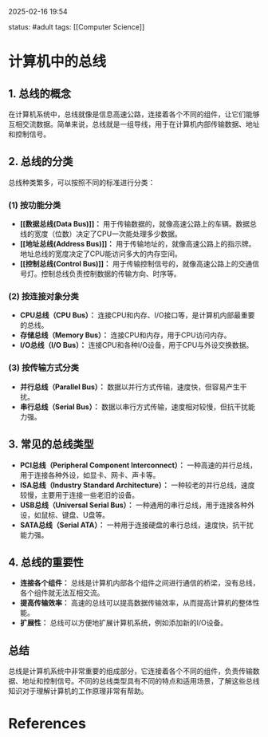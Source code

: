 2025-02-16    19:54

status: #adult 
tags: [[Computer Science]]


# 计算机中的总线

## 1. 总线的概念

在计算机系统中，总线就像是信息高速公路，连接着各个不同的组件，让它们能够互相交流数据。简单来说，总线就是一组导线，用于在计算机内部传输数据、地址和控制信号。

## 2. 总线的分类

总线种类繁多，可以按照不同的标准进行分类：

### (1) 按功能分类

- **[[数据总线(Data Bus)]]：** 用于传输数据的，就像高速公路上的车辆。数据总线的宽度（位数）决定了CPU一次能处理多少数据。
- **[[地址总线(Address Bus)]]：** 用于传输地址的，就像高速公路上的指示牌。地址总线的宽度决定了CPU能访问多大的内存空间。
- **[[控制总线(Control Bus)]]：** 用于传输控制信号的，就像高速公路上的交通信号灯。控制总线负责控制数据的传输方向、时序等。

### (2) 按连接对象分类

- **CPU总线（CPU Bus）：** 连接CPU和内存、I/O接口等，是计算机内部最重要的总线。
- **存储总线（Memory Bus）：** 连接CPU和内存，用于CPU访问内存。
- **I/O总线（I/O Bus）：** 连接CPU和各种I/O设备，用于CPU与外设交换数据。

### (3) 按传输方式分类

- **并行总线（Parallel Bus）：** 数据以并行方式传输，速度快，但容易产生干扰。
- **串行总线（Serial Bus）：** 数据以串行方式传输，速度相对较慢，但抗干扰能力强。

## 3. 常见的总线类型

- **PCI总线（Peripheral Component Interconnect）：** 一种高速的并行总线，用于连接各种外设，如显卡、网卡、声卡等。
- **ISA总线（Industry Standard Architecture）：** 一种较老的并行总线，速度较慢，主要用于连接一些老旧的设备。
- **USB总线（Universal Serial Bus）：** 一种通用的串行总线，用于连接各种外设，如鼠标、键盘、U盘等。
- **SATA总线（Serial ATA）：** 一种用于连接硬盘的串行总线，速度快，抗干扰能力强。

## 4. 总线的重要性

- **连接各个组件：** 总线是计算机内部各个组件之间进行通信的桥梁，没有总线，各个组件就无法互相交流。
- **提高传输效率：** 高速的总线可以提高数据传输效率，从而提高计算机的整体性能。
- **扩展性：** 总线可以方便地扩展计算机系统，例如添加新的I/O设备。

## 总结

总线是计算机系统中非常重要的组成部分，它连接着各个不同的组件，负责传输数据、地址和控制信号。不同的总线类型具有不同的特点和适用场景，了解这些总线知识对于理解计算机的工作原理非常有帮助。


# References

